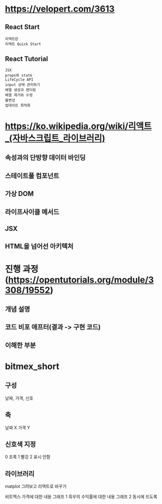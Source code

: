 # https://velopert.com/3613
## React Start
    리액트란
    리액트 Quick Start
## React Tutorial
    JSX
    props와 state
    LifeCycle API
    input 상태 관리하기
    배열 생성과 렌더링
    배열 제거와 수정
    불변성
    업데이트 최적화

# https://ko.wikipedia.org/wiki/리액트_(자바스크립트_라이브러리)
## 속성과의 단방향 데이터 바인딩
## 스테이트풀 컴포넌트
## 가상 DOM
## 라이프사이클 메서드
## JSX
## HTML을 넘어선 아키텍처

# 진행 과정(https://opentutorials.org/module/3308/19552)
## 개념 설명
## 코드 비포 애프터(결과 -> 구현 코드)
## 이해한 부분

# bitmex_short
## 구성
날짜, 가격, 신호
## 축
날짜 X
가격 Y
## 신호색 지정
0 초록
1 빨강
2 표시 안함
## 라이브러리
matplot
그려보고 리액트로 바꾸기

비트멕스 가격에 대한 내용 그래프 1
흑우의 수익률에 대한 내용 그래프 2
동시에 뜨도록